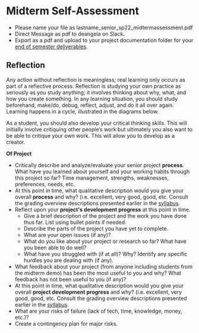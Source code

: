 # Midterm Self-Assessment

* Please name your file as lastname\_senior\_sp22\_midtermassessment.pdf
* Direct Message as pdf to deangela on Slack.
* Export as a pdf and upload to your project documentation folder for your [end of semester deliverables](../end\_of\_semester\_deliverables.md).

## Reflection

Any action without reflection is meaningless; real learning only occurs as part of a reflective process. Reflection is studying your own practice as seriously as you study anything; it involves thinking about why, what, and how you create something. In any learning situation, you should study beforehand, make/do, debug, reflect, adjust, and do it all over again. Learning happens in a cycle, illustrated in the diagrams below.

As a student, you should also develop your critical thinking skills. This will initially involve critiquing other people’s work but ultimately you also want to be able to critique your own work. This will allow you to develop as a creator.

**Of Project**

* Critically describe and analyze/evaluate your senior project **process**. What have you learned about yourself and your working habits through this project so far? Time management, strengths, weaknesses, preferences, needs, etc.
* At this point in time, what qualitative description would you give your overall **process** and why? (i.e. excellent, very good, good, etc. Consult the grading overview descriptions presented earlier in the [syllabus](../../syllabus.md).
* Reflect upon your **project's development progress** at this point in time.
  * Give a brief description of the project and the work you have done thus far. List using bullet points if needed.
  * Describe the parts of the project you have yet to complete.
  * What are your open issues (if any)?
  * What do you like about your project or research so far? What have you been able to do well?
  * What have you struggled with (if at all)? Why? Identify any specific hurdles you are dealing with (if any).
* What feedback about your project (from anyone including students from the midterm demo) has been the most useful to you and why? What feedback has not been useful to you (if any)?
* At this point in time, what qualitative description would you give your overall **project development progress** and why? (i.e. excellent, very good, good, etc. Consult the grading overview descriptions presented earlier in the [syllabus](../../syllabus.md).
* What are your risks of failure (lack of tech, time, knowledge, money, etc.)?
* Create a contingency plan for major risks.
